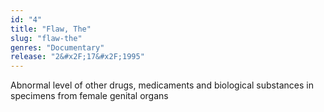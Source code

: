 ```yaml
---
id: "4"
title: "Flaw, The"
slug: "flaw-the"
genres: "Documentary"
release: "2&#x2F;17&#x2F;1995"
---
```


Abnormal level of other drugs, medicaments and biological substances in specimens from female genital organs

